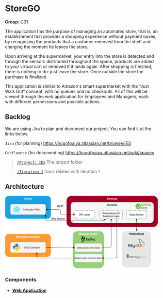 # StoreGO

**Group:** G31

The application has the purpose of managing an automated store, that is, an establishment that provides a shopping experience without payment boxes, by recognizing the products that a customer removed from the shelf and charging the moment he leaves the store.

Upon arriving at the supermarket, your entry into the store is detected and through the sensors distributed throughout the space, products are added to your virtual cart or removed if it lands again. After shopping is finished, there is nothing to do: just leave the store. Once outside the store the purchase is finalized.

This application is similar to Amazon's smart supermarket with the “Just Walk Out“ concept, with no queues and no checkouts.
All of this will be viewed through the web application for Employees and Managers, each with different permissions and possible actions.


## Backlog 
We are using Jira to plan and document our project. You can find it at the links below.

`Jira` (for planning) https://hugofpaiva.atlassian.net/browse/IES

`Confluence` (for documenting) https://hugofpaiva.atlassian.net/wiki/spaces

> [`/Project: IES`](https://hugofpaiva.atlassian.net/wiki/spaces/IES) The project folder
>
> [`/Iteration 1`](https://hugofpaiva.atlassian.net/wiki/spaces/I1/overview) Docs related with iteration 1 

## Architecture

![architecture](./reports/images/architecture.png)

### Components

- [**Web Application**](./projreact)
